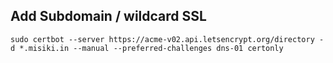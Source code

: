 ## Add Subdomain / wildcard SSL

`sudo certbot --server https://acme-v02.api.letsencrypt.org/directory -d *.misiki.in --manual --preferred-challenges dns-01 certonly`
